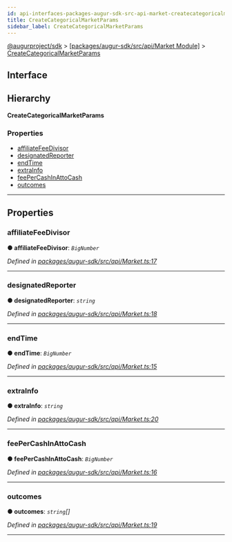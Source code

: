 ```yaml
---
id: api-interfaces-packages-augur-sdk-src-api-market-createcategoricalmarketparams
title: CreateCategoricalMarketParams
sidebar_label: CreateCategoricalMarketParams
---
```


[@augurproject/sdk](api-readme.md) > [[packages/augur-sdk/src/api/Market Module]](api-modules-packages-augur-sdk-src-api-market-module.md) > [CreateCategoricalMarketParams](api-interfaces-packages-augur-sdk-src-api-market-createcategoricalmarketparams.md)

## Interface

## Hierarchy

**CreateCategoricalMarketParams**

### Properties

* [affiliateFeeDivisor](api-interfaces-packages-augur-sdk-src-api-market-createcategoricalmarketparams.md#affiliatefeedivisor)
* [designatedReporter](api-interfaces-packages-augur-sdk-src-api-market-createcategoricalmarketparams.md#designatedreporter)
* [endTime](api-interfaces-packages-augur-sdk-src-api-market-createcategoricalmarketparams.md#endtime)
* [extraInfo](api-interfaces-packages-augur-sdk-src-api-market-createcategoricalmarketparams.md#extrainfo)
* [feePerCashInAttoCash](api-interfaces-packages-augur-sdk-src-api-market-createcategoricalmarketparams.md#feepercashinattocash)
* [outcomes](api-interfaces-packages-augur-sdk-src-api-market-createcategoricalmarketparams.md#outcomes)

---

## Properties

<a id="affiliatefeedivisor"></a>

###  affiliateFeeDivisor

**● affiliateFeeDivisor**: *`BigNumber`*

*Defined in [packages/augur-sdk/src/api/Market.ts:17](https://github.com/AugurProject/augur/blob/0ea8996003/packages/augur-sdk/src/api/Market.ts#L17)*

___
<a id="designatedreporter"></a>

###  designatedReporter

**● designatedReporter**: *`string`*

*Defined in [packages/augur-sdk/src/api/Market.ts:18](https://github.com/AugurProject/augur/blob/0ea8996003/packages/augur-sdk/src/api/Market.ts#L18)*

___
<a id="endtime"></a>

###  endTime

**● endTime**: *`BigNumber`*

*Defined in [packages/augur-sdk/src/api/Market.ts:15](https://github.com/AugurProject/augur/blob/0ea8996003/packages/augur-sdk/src/api/Market.ts#L15)*

___
<a id="extrainfo"></a>

###  extraInfo

**● extraInfo**: *`string`*

*Defined in [packages/augur-sdk/src/api/Market.ts:20](https://github.com/AugurProject/augur/blob/0ea8996003/packages/augur-sdk/src/api/Market.ts#L20)*

___
<a id="feepercashinattocash"></a>

###  feePerCashInAttoCash

**● feePerCashInAttoCash**: *`BigNumber`*

*Defined in [packages/augur-sdk/src/api/Market.ts:16](https://github.com/AugurProject/augur/blob/0ea8996003/packages/augur-sdk/src/api/Market.ts#L16)*

___
<a id="outcomes"></a>

###  outcomes

**● outcomes**: *`string`[]*

*Defined in [packages/augur-sdk/src/api/Market.ts:19](https://github.com/AugurProject/augur/blob/0ea8996003/packages/augur-sdk/src/api/Market.ts#L19)*

___

